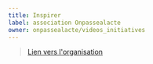 ```yaml
---
title: Inspirer
label: association Onpassealacte
owner: onpassealacte/videos_initiatives
---
```


> [Lien vers l'organisation](http://github.com/onpassealacte)
